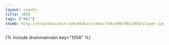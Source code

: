 ```yaml
--- 
layout: sieutv
title: 1058
tags: ["001"]
thumb: http://drainmainvein.com/media/videos/tmb/000/001/058/player.jpg
---
```

{% include drainmainvein key="1058" %} 
